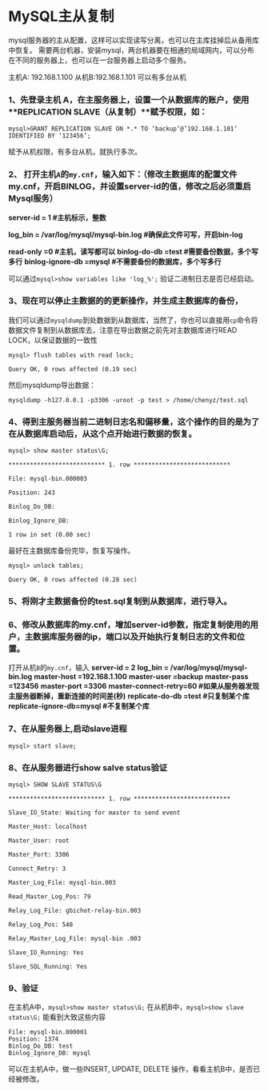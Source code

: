 # MySQL主从复制

mysql服务器的主从配置，这样可以实现读写分离，也可以在主库挂掉后从备用库中恢复。
需要两台机器，安装mysql，两台机器要在相通的局域网内，可以分布在不同的服务器上，也可以在一台服务器上启动多个服务。

 

主机A: 192.168.1.100
从机B:192.168.1.101
可以有多台从机

### 1、先登录主机 A，在主服务器上，设置一个从数据库的账户，使用**REPLICATION SLAVE（从复制）**赋予权限，如：
```mysql
mysql>GRANT REPLICATION SLAVE ON *.* TO ‘backup’@’192.168.1.101‘ IDENTIFIED BY ‘123456’;
```
赋予从机权限，有多台从机，就执行多次。

### 2、 打开主机`A`的`my.cnf`，输入如下：（修改主数据库的配置文件my.cnf，开启BINLOG，并设置server-id的值，修改之后必须重启Mysql服务）

**server-id = 1    #主机标示，整数**

**log_bin = /var/log/mysql/mysql-bin.log   #确保此文件可写，开启bin-log**

**read-only =0  #主机，读写都可以**
**binlog-do-db  =test   #需要备份数据，多个写多行**
**binlog-ignore-db =mysql #不需要备份的数据库，多个写多行**

可以通过`mysql>show variables like 'log_%';` 验证二进制日志是否已经启动。

 

### 3、现在可以停止主数据的的更新操作，并生成主数据库的备份，

我们可以通过`mysqldump`到处数据到从数据库，当然了，你也可以直接用`cp`命令将数据文件复制到从数据库去，注意在导出数据之前先对主数据库进行READ LOCK，以保证数据的一致性
```mysql
mysql> flush tables with read lock;

Query OK, 0 rows affected (0.19 sec)
```
然后mysqldump导出数据：
```mysql
mysqldump -h127.0.0.1 -p3306 -uroot -p test > /home/chenyz/test.sql
```


### 4、得到主服务器当前二进制日志名和偏移量，这个操作的目的是为了在从数据库启动后，从这个点开始进行数据的恢复。
```mysql
mysql> show master status\G;

*************************** 1. row ***************************

File: mysql-bin.000003

Position: 243

Binlog_Do_DB:

Binlog_Ignore_DB:

1 row in set (0.00 sec)
```


最好在主数据库备份完毕，恢复写操作。
```mysql
mysql> unlock tables;

Query OK, 0 rows affected (0.28 sec)
```


### 5、将刚才主数据备份的test.sql复制到从数据库，进行导入。

### 6、修改从数据库的my.cnf，增加server-id参数，指定复制使用的用户，主数据库服务器的ip，端口以及开始执行复制日志的文件和位置。

打开从机`B`的`my.cnf`，输入
**server-id   = 2**
**log_bin    = /var/log/mysql/mysql-bin.log**
**master-host     =192.168.1.100**
**master-user     =backup**
**master-pass     =123456**
**master-port     =3306**
**master-connect-retry=60 #如果从服务器发现主服务器断掉，重新连接的时间差(秒)**
**replicate-do-db =test #只复制某个库**
**replicate-ignore-db=mysql #不复制某个库**

### 7、在从服务器上,启动slave进程
```mysql
mysql> start slave;
```


### 8、在从服务器进行show salve status验证
```mysql
mysql> SHOW SLAVE STATUS\G

*************************** 1. row ***************************

Slave_IO_State: Waiting for master to send event

Master_Host: localhost

Master_User: root

Master_Port: 3306

Connect_Retry: 3

Master_Log_File: mysql-bin.003

Read_Master_Log_Pos: 79

Relay_Log_File: gbichot-relay-bin.003

Relay_Log_Pos: 548

Relay_Master_Log_File: mysql-bin .003

Slave_IO_Running: Yes

Slave_SQL_Running: Yes
```
### 9、验证

在主机A中，`mysql>show master status\G;`
在从机B中，`mysql>show slave status\G;`
能看到大致这些内容
```mysql
File: mysql-bin.000001
Position: 1374
Binlog_Do_DB: test
Binlog_Ignore_DB: mysql
```
可以在主机A中，做一些INSERT, UPDATE, DELETE 操作，看看主机B中，是否已经被修改。